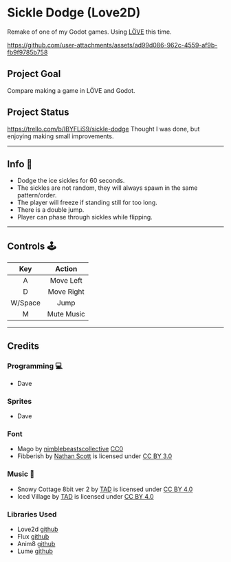 # Sickle Dodge (Love2D)

Remake of one of my Godot games. Using [LÖVE](https://love2d.org/) this time. 

https://github.com/user-attachments/assets/ad99d086-962c-4559-af9b-fb9f9785b758


## Project Goal
Compare making a game in LÖVE and Godot. 

## Project Status
https://trello.com/b/IBYFLiS9/sickle-dodge
Thought I was done, but enjoying making small improvements.  

<hr>

## Info :dart:
- Dodge the ice sickles for 60 seconds.
- The sickles are not random, they will always spawn in the same pattern/order.
- The player will freeze if standing still for too long.
- There is a double jump.
- Player can phase through sickles while flipping.
<hr>

## Controls :joystick: 

|Key|Action|
|:---:|:---:|
|A|Move Left|
|D|Move Right|
|W/Space|Jump|
|M|Mute Music|

<hr>


## Credits
### Programming :computer: 
- Dave
### Sprites
- Dave
### Font
- Mago by [nimblebeastscollective](https://nimblebeastscollective.itch.io) [CC0](https://creativecommons.org/publicdomain/zero/1.0/)
- Fibberish by [Nathan Scott](https://caffinate.itch.io/fibberish) is licensed under [CC BY 3.0]()
### Music :musical_keyboard:
- Snowy Cottage 8bit ver 2 by [TAD](https://www.youtube.com/c/Tadon) is licensed under [CC BY 4.0](https://creativecommons.org/licenses/by/4.0/)
- Iced Village by [TAD](https://www.youtube.com/c/Tadon) is licensed under [CC BY 4.0](https://creativecommons.org/licenses/by/4.0/)
### Libraries Used
- Love2d [github](https://github.com/love2d/love)
- Flux [github](https://github.com/rxi/flux)
- Anim8 [github](https://github.com/kikito/anim8)
- Lume [github](https://github.com/rxi/lume)
